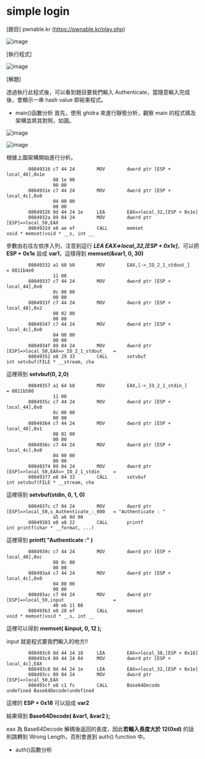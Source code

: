 # simple login

[題目] pwnable.kr (https://pwnable.kr/play.php)

![image](https://github.com/PenguinBear-cyber/The-Attack-and-Defense-of-Computer/blob/main/Practice/LAB4/image/simple%20login_topic.jpg)

[執行程式]

![image](https://github.com/PenguinBear-cyber/The-Attack-and-Defense-of-Computer/blob/main/Practice/LAB4/image/simple%20login_excute.jpg)

[解題]

透過執行此程式後，可以看到題目要我們輸入 Authenticate，當隨意輸入完成後，會顯示一串 hash value 即結束程式。

* main()函數分析
首先，使用 ghidra 來進行靜態分析，觀察 main 的程式碼及架構並將其對照，如圖。

![image](https://github.com/PenguinBear-cyber/The-Attack-and-Defense-of-Computer/blob/main/Practice/LAB4/image/simple%20login_maincode.jpg)

![image](https://github.com/PenguinBear-cyber/The-Attack-and-Defense-of-Computer/blob/main/Practice/LAB4/image/simple%20login_main.jpg)

根據上圖架構開始進行分析。

```
        08049316 c7 44 24        MOV        dword ptr [ESP + local_48],0x1e
                 08 1e 00 
                 00 00
        0804931e c7 44 24        MOV        dword ptr [ESP + local_4c],0x0
                 04 00 00 
                 00 00
        08049326 8d 44 24 1e     LEA        EAX=>local_32,[ESP + 0x1e]
        0804932a 89 04 24        MOV        dword ptr [ESP]=>local_50,EAX
        0804932d e8 ae ef        CALL       memset                                           void * memset(void * __s, int __
```
參數由右往左依序入列，注意到這行 **_LEA  EAX=>local_32,[ESP + 0x1e]_**，可以把 **ESP + 0x1e** 設成 **var1**，這樣得到 **memset(&var1, 0, 30)**

```
        08049332 a1 60 b8        MOV        EAX,[->_IO_2_1_stdout_]                          = 0811b4e0
                 11 08
        08049337 c7 44 24        MOV        dword ptr [ESP + local_44],0x0
                 0c 00 00 
                 00 00
        0804933f c7 44 24        MOV        dword ptr [ESP + local_48],0x2
                 08 02 00 
                 00 00
        08049347 c7 44 24        MOV        dword ptr [ESP + local_4c],0x0
                 04 00 00 
                 00 00
        0804934f 89 04 24        MOV        dword ptr [ESP]=>local_50,EAX=>_IO_2_1_stdout_   = 
        08049352 e8 29 33        CALL       setvbuf                                          int setvbuf(FILE * __stream, cha
```
這裡得到 **setvbuf(0, 2,0)**

```
        08049357 a1 64 b8        MOV        EAX,[->_IO_2_1_stdin_]                           = 0811b580
                 11 08
        0804935c c7 44 24        MOV        dword ptr [ESP + local_44],0x0
                 0c 00 00 
                 00 00
        08049364 c7 44 24        MOV        dword ptr [ESP + local_48],0x1
                 08 01 00 
                 00 00
        0804936c c7 44 24        MOV        dword ptr [ESP + local_4c],0x0
                 04 00 00 
                 00 00
        08049374 89 04 24        MOV        dword ptr [ESP]=>local_50,EAX=>_IO_2_1_stdin_    = 
        08049377 e8 04 33        CALL       setvbuf                                          int setvbuf(FILE * __stream, cha
```
這裡得到 **setvbuf(stdin, 0, 1, 0)**

```
        0804937c c7 04 24        MOV        dword ptr [ESP]=>local_50,s_Authenticate_:_080   = "Authenticate : "
                 a5 a6 0d 08
        08049383 e8 a8 22        CALL       printf                                           int printf(char * __format, ...)
```
這裡得到 **printf( "Authenticate :" )**

```
        0804939c c7 44 24        MOV        dword ptr [ESP + local_48],0xc
                 08 0c 00 
                 00 00
        080493a4 c7 44 24        MOV        dword ptr [ESP + local_4c],0x0
                 04 00 00 
                 00 00
        080493ac c7 04 24        MOV        dword ptr [ESP]=>local_50,input                  = 
                 40 eb 11 08
        080493b3 e8 28 ef        CALL       memset                                           void * memset(void * __s, int __
```
這裡可以得到 **memset( &input, 0, 12 );**

input 就是程式要我們輸入的地方!!

```
        080493c0 8d 44 24 18     LEA        EAX=>local_38,[ESP + 0x18]
        080493c4 89 44 24 04     MOV        dword ptr [ESP + local_4c],EAX
        080493c8 8d 44 24 1e     LEA        EAX=>local_32,[ESP + 0x1e]
        080493cc 89 04 24        MOV        dword ptr [ESP]=>local_50,EAX
        080493cf e8 c1 fc        CALL       Base64Decode                                     undefined Base64Decode(undefined
```
這裡的 **ESP + 0x18** 可以設成 **var2**

結果得到 **Base64Decode( &var1, &var2 );**

eax 為 Base64Decode 解碼後返回的長度，因此**若輸入長度大於 12(0xd)** 的話則跳轉到 Wrong Length，否則會進到 auth() function 中。

* auth()函數分析
